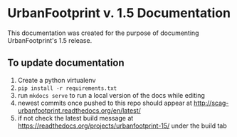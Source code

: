 # UrbanFootprint v. 1.5 Documentation
This documentation was created for the purpose of documenting UrbanFootprint's 1.5 release.

## To update documentation
1. Create a python virtualenv
2. `pip install -r requirements.txt`
3. run `mkdocs serve` to run a local version of the docs while editing
4. newest commits once pushed to this repo should appear at http://scag-urbanfootprint.readthedocs.org/en/latest/
5. if not check the latest build message at https://readthedocs.org/projects/urbanfootprint-15/ under the build tab
